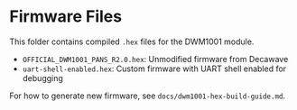 # Firmware Files

This folder contains compiled `.hex` files for the DWM1001 module.

- `OFFICIAL_DWM1001_PANS_R2.0.hex`: Unmodified firmware from Decawave
- `uart-shell-enabled.hex`: Custom firmware with UART shell enabled for debugging

For how to generate new firmware, see `docs/dwm1001-hex-build-guide.md`.
